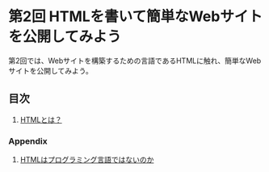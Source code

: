 
# 第2回 HTMLを書いて簡単なWebサイトを公開してみよう

第2回では、Webサイトを構築するための言語であるHTMLに触れ、簡単なWebサイトを公開してみよう。

## 目次

1. [HTMLとは？](./handouts/1_html.md)

### Appendix

1. [HTMLはプログラミング言語ではないのか](./handouts/a1_programing_and_markup.md)
